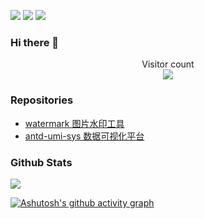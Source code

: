 ![](https://img.shields.io/badge/-JavaScript-e5cd0c?style=flat-square&logo=JavaScript&labelColor=f7df1e&logoColor=000)
![](https://img.shields.io/badge/-Vue.js-29beb0?style=flat-square&logo=vue.js&labelColor=ffffff&color=4FC08D)
![](https://img.shields.io/badge/-React-29beb0?style=flat-square&logo=React&labelColor=ffffff&color=61DAFB)


### Hi there 👋

<p align="center"> 
  Visitor count<br>
  <img src="https://profile-counter.glitch.me/mpw0311/count.svg" />
</p>

### Repositories

- [watermark 图片水印工具](https://mpw0311.github.io/watermark/)
- [antd-umi-sys 数据可视化平台](https://github.com/mpw0311/antd-umi-sys)

### Github Stats

![](https://github-readme-stats.vercel.app/api?username=mpw0311&hide_title=true&show_icons=true&icon_color=007aff&text_color=333&bg_color=fff)

<!-- [![Top Langs](https://github-readme-stats.vercel.app/api/top-langs/?username=mpw0311&layout=compact)](https://github.com/mpw0311/github-readme-stats) -->


[![Ashutosh's github activity graph](https://activity-graph.herokuapp.com/graph?username=mpw0311&theme=github)](https://github.com/ashutosh00710/github-readme-activity-graph)



<!--
**mpw0311/mpw0311** is a ✨ _special_ ✨ repository because its `README.md` (this file) appears on your GitHub profile.

Here are some ideas to get you started:

- 🔭 I’m currently working on ...
- 🌱 I’m currently learning ...
- 👯 I’m looking to collaborate on ...
- 🤔 I’m looking for help with ...
- 💬 Ask me about ...
- 📫 How to reach me: ...
- 😄 Pronouns: ...
- ⚡ Fun fact: ...
-->
